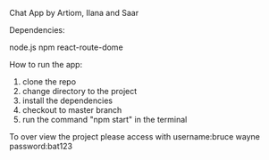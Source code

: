 Chat App by Artiom, Ilana and Saar

Dependencies:

node.js
npm
react-route-dome

How to run the app:

1. clone the repo
2. change directory to the project
3. install the dependencies
4. checkout to master branch
5. run the command "npm start" in the terminal

To over view the project please access with username:bruce wayne password:bat123
